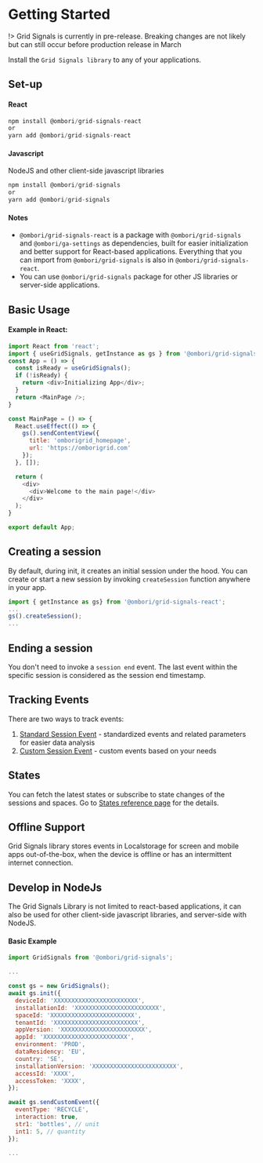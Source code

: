 # Getting Started

!> Grid Signals is currently in pre-release. Breaking changes are not likely but can still occur before production release in March

Install the `Grid Signals library` to any of your applications.

## Set-up
#### React
```js
npm install @ombori/grid-signals-react
or
yarn add @ombori/grid-signals-react
```

#### Javascript
NodeJS and other client-side javascript libraries 
```js
npm install @ombori/grid-signals
or
yarn add @ombori/grid-signals
```

#### Notes
- `@ombori/grid-signals-react` is a package with `@ombori/grid-signals` and `@ombori/ga-settings` as dependencies, built for easier initialization and better support for React-based applications. Everything that you can import from `@ombori/grid-signals` is also in `@ombori/grid-signals-react`.
- You can use `@ombori/grid-signals` package for other JS libraries or server-side applications.

## Basic Usage

#### Example in React:
```js
import React from 'react';
import { useGridSignals, getInstance as gs } from '@ombori/grid-signals-react';
const App = () => {
  const isReady = useGridSignals();
  if (!isReady) {
    return <div>Initializing App</div>;
  }
  return <MainPage />;
}

const MainPage = () => {
  React.useEffect(() => {
    gs().sendContentView({
      title: 'omborigrid_homepage',
      url: 'https://omborigrid.com'
    });
  }, []);

  return (
    <div>
      <div>Welcome to the main page!</div>
    </div>
  );
}

export default App;
```

## Creating a session
By default, during init, it creates an initial session under the hood. You can create or start a new session by invoking `createSession` function anywhere in your app. 

```js
import { getInstance as gs} from '@ombori/grid-signals-react';
...
gs().createSession();
...
```

## Ending a session
You don't need to invoke a `session end` event. The last event within the specific session is considered as the session end timestamp.


## Tracking Events
There are two ways to track events:

1. [Standard Session Event](/grid-signals/tracking-events) - standardized events and related parameters for easier data analysis
2. [Custom Session Event](/grid-signals/tracking-events?id=custom-event) - custom events based on your needs

## States
You can fetch the latest states or subscribe to state changes of the sessions and spaces. Go to [States reference page](/grid-signals/states) for the details.

## Offline Support
Grid Signals library stores events in Localstorage for screen and mobile apps out-of-the-box, when the device is offline or has an intermittent internet connection.

## Develop in NodeJs
The Grid Signals Library is not limited to react-based applications, it can also be used for other client-side javascript libraries, and server-side with NodeJS. 

#### Basic Example
```js
import GridSignals from '@ombori/grid-signals';

...

const gs = new GridSignals();
await gs.init({
  deviceId: 'XXXXXXXXXXXXXXXXXXXXXXXX',
  installationId: 'XXXXXXXXXXXXXXXXXXXXXXXX',
  spaceId: 'XXXXXXXXXXXXXXXXXXXXXXXX',
  tenantId: 'XXXXXXXXXXXXXXXXXXXXXXXX',
  appVersion: 'XXXXXXXXXXXXXXXXXXXXXXXX',
  appId: 'XXXXXXXXXXXXXXXXXXXXXXXX',
  environment: 'PROD',
  dataResidency: 'EU',
  country: 'SE',
  installationVersion: 'XXXXXXXXXXXXXXXXXXXXXXXX',
  accessId: 'XXXX',
  accessToken: 'XXXX',
});

await gs.sendCustomEvent({
  eventType: 'RECYCLE',
  interaction: true,
  str1: 'bottles', // unit
  int1: 5, // quantity
});

...
```
